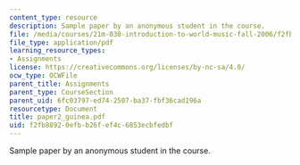 ```yaml
---
content_type: resource
description: Sample paper by an anonymous student in the course.
file: /media/courses/21m-030-introduction-to-world-music-fall-2006/f2fb88920efbb26fef4c6853ecbfedbf_paper2_guinea.pdf
file_type: application/pdf
learning_resource_types:
- Assignments
license: https://creativecommons.org/licenses/by-nc-sa/4.0/
ocw_type: OCWFile
parent_title: Assignments
parent_type: CourseSection
parent_uid: 6fc03797-ed74-2507-ba37-fbf36cad196a
resourcetype: Document
title: paper2_guinea.pdf
uid: f2fb8892-0efb-b26f-ef4c-6853ecbfedbf
---
```

Sample paper by an anonymous student in the course.